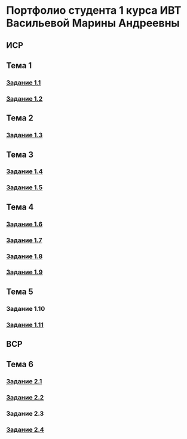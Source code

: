 
# Портфолио студента 1 курса ИВТ Васильевой Марины Андреевны

## ИСР

## Тема 1

### [Задание 1.1](https://github.com/MarinaVasilevaIVT/marinavasilevaIVT.github.io/blob/main/%D0%92%D0%B0%D1%81%D0%B8%D0%BB%D1%8C%D0%B5%D0%B2%D0%B0%20%D0%9C.%D0%90.%2C%20%D0%B3%D1%80.1.1%2C%20%D0%97%D0%B0%D0%B4%D0%B0%D0%BD%D0%B8%D0%B5%201.1%20%D0%98%D0%A1%D0%A0.pdf)
### [Задание 1.2](https://github.com/MarinaVasilevaIVT/marinavasilevaIVT.github.io/blob/main/%D0%92%D0%B0%D1%81%D0%B8%D0%BB%D1%8C%D0%B5%D0%B2%D0%B0%20%D0%9C.%D0%90.%2C%20%D0%B3%D1%80.1.1%2C%20%D0%97%D0%B0%D0%B4%D0%B0%D0%BD%D0%B8%D0%B5%201.2%20%D0%98%D0%A1%D0%A0.png) 

## Тема 2

### [Задание 1.3](https://github.com/MarinaVasilevaIVT/marinavasilevaIVT.github.io/blob/main/%D0%92%D0%B0%D1%81%D0%B8%D0%BB%D1%8C%D0%B5%D0%B2%D0%B0%20%D0%9C.%D0%90.%2C%20%D0%B3%D1%80.1.1%2C%20%D0%97%D0%B0%D0%B4%D0%B0%D0%BD%D0%B8%D0%B5%201.3%20%D0%98%D0%A1%D0%A0.docx)

## Тема 3

### [Задание 1.4](https://github.com/MarinaVasilevaIVT/marinavasilevaIVT.github.io/blob/main/%D0%92%D0%B0%D1%81%D0%B8%D0%BB%D1%8C%D0%B5%D0%B2%D0%B0%20%D0%9C.%D0%90.%2C%20%D0%B3%D1%80.1.1%2C%20%D0%97%D0%B0%D0%B4%D0%B0%D0%BD%D0%B8%D0%B5%201.4%20%D0%98%D0%A1%D0%A0.docx)
### [Задание 1.5](https://github.com/MarinaVasilevaIVT/marinavasilevaIVT.github.io/blob/main/%D0%92%D0%B0%D1%81%D0%B8%D0%BB%D1%8C%D0%B5%D0%B2%D0%B0%20%D0%9C.%D0%90.%2C%20%D0%B3%D1%80.1.1%2C%20%D0%97%D0%B0%D0%B4%D0%B0%D0%BD%D0%B8%D0%B5%201.5%20%D0%98%D0%A1%D0%A0.docx)

## Тема 4

### [Задание 1.6](https://github.com/MarinaVasilevaIVT/marinavasilevaIVT.github.io/blob/main/%D0%92%D0%B0%D1%81%D0%B8%D0%BB%D1%8C%D0%B5%D0%B2%D0%B0%20%D0%9C.%D0%90.%2C%20%D0%B3%D1%80.1.1%2C%20%D0%97%D0%B0%D0%B4%D0%B0%D0%BD%D0%B8%D0%B5%201.6%20%D0%98%D0%A1%D0%A0.md)
### [Задание 1.7](https://github.com/MarinaVasilevaIVT/marinavasilevaIVT.github.io/blob/main/%D0%92%D0%B0%D1%81%D0%B8%D0%BB%D1%8C%D0%B5%D0%B2%D0%B0%20%D0%9C.%D0%90.%2C%20%D0%B3%D1%80.1.1%2C%20%D0%97%D0%B0%D0%B4%D0%B0%D0%BD%D0%B8%D0%B5%201.7%20%D0%98%D0%A1%D0%A0.md)
### [Задание 1.8](https://github.com/MarinaVasilevaIVT/marinavasilevaIVT.github.io/blob/main/%D0%92%D0%B0%D1%81%D0%B8%D0%BB%D1%8C%D0%B5%D0%B2%D0%B0%20%D0%9C.%D0%90.%2C%20%D0%B3%D1%80.1.1%2C%20%D0%97%D0%B0%D0%B4%D0%B0%D0%BD%D0%B8%D0%B5%201.8%20%D0%98%D0%A1%D0%A0.pptx)
### [Задание 1.9](https://github.com/MarinaVasilevaIVT/marinavasilevaIVT.github.io/blob/main/%D0%92%D0%B0%D1%81%D0%B8%D0%BB%D1%8C%D0%B5%D0%B2%D0%B0%20%D0%9C.%D0%90.%2C%20%D0%B3%D1%80.1.1%2C%20%D0%97%D0%B0%D0%B4%D0%B0%D0%BD%D0%B8%D0%B5%201.9%20%D0%98%D0%A1%D0%A0.docx)

## Тема 5

### Задание 1.10
### [Задание 1.11](https://github.com/MarinaVasilevaIVT/marinavasilevaIVT.github.io/blob/main/%D0%92%D0%B0%D1%81%D0%B8%D0%BB%D1%8C%D0%B5%D0%B2%D0%B0%20%D0%9C.%D0%90.%2C%20%D0%B3%D1%80.1.1%2C%20%D0%97%D0%B0%D0%B4%D0%B0%D0%BD%D0%B8%D0%B5%201.11%20%D0%98%D0%A1%D0%A0.png)

## ВСР
## Тема 6

### [Задание 2.1](https://github.com/MarinaVasilevaIVT/marinavasilevaIVT.github.io/blob/main/%D0%92%D0%B0%D1%81%D0%B8%D0%BB%D1%8C%D0%B5%D0%B2%D0%B0%20%D0%9C.%D0%90.%2C%20%D0%B3%D1%80.1.1%2C%20%D0%97%D0%B0%D0%B4%D0%B0%D0%BD%D0%B8%D0%B5%202.1%20%D0%92%D0%A1%D0%A0.docx)
### [Задание 2.2](https://github.com/MarinaVasilevaIVT/marinavasilevaIVT.github.io/blob/main/%D0%92%D0%B0%D1%81%D0%B8%D0%BB%D1%8C%D0%B5%D0%B2%D0%B0%20%D0%9C.%D0%90.%2C%20%D0%B3%D1%80.1.1%2C%20%D0%97%D0%B0%D0%B4%D0%B0%D0%BD%D0%B8%D0%B5%202.2%20%D0%92%D0%A1%D0%A0.pdf)
### Задание 2.3
### [Задание 2.4](https://github.com/MarinaVasilevaIVT/marinavasilevaIVT.github.io/blob/main/%D0%92%D0%B0%D1%81%D0%B8%D0%BB%D1%8C%D0%B5%D0%B2%D0%B0%20%D0%9C.%D0%90.%2C%20%D0%B3%D1%80.1.1%2C%20%D0%97%D0%B0%D0%B4%D0%B0%D0%BD%D0%B8%D0%B5%202.4%20%D0%92%D0%A1%D0%A0.docx)
